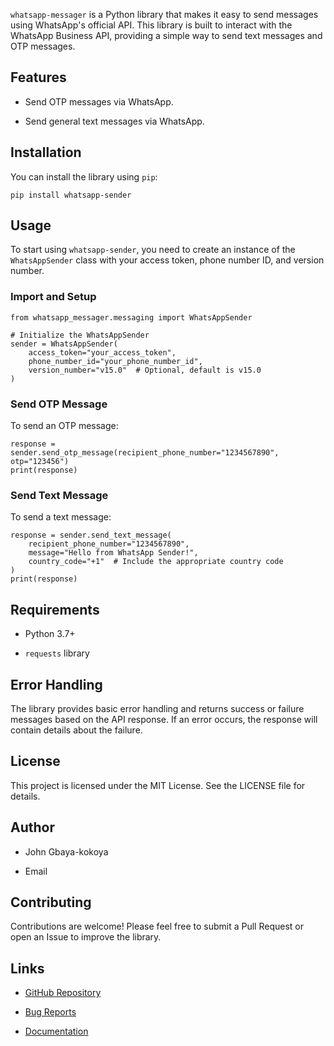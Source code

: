 `whatsapp-messager` is a Python library that makes it easy to send messages using WhatsApp's official API. This library is built to interact with the WhatsApp Business API, providing a simple way to send text messages and OTP messages.

## Features

- Send OTP messages via WhatsApp.
    
- Send general text messages via WhatsApp.

## Installation

You can install the library using `pip`:

`pip install whatsapp-sender`

## Usage
To start using `whatsapp-sender`, you need to create an instance of the `WhatsAppSender` class with your access token, phone number ID, and version number.

### Import and Setup
```
from whatsapp_messager.messaging import WhatsAppSender

# Initialize the WhatsAppSender
sender = WhatsAppSender(
    access_token="your_access_token",
    phone_number_id="your_phone_number_id",
    version_number="v15.0"  # Optional, default is v15.0
)
```

### Send OTP Message

To send an OTP message:
```
response = sender.send_otp_message(recipient_phone_number="1234567890", otp="123456")
print(response)
```
### Send Text Message

To send a text message:
```
response = sender.send_text_message(
    recipient_phone_number="1234567890",
    message="Hello from WhatsApp Sender!",
    country_code="+1"  # Include the appropriate country code
)
print(response)
```
## Requirements

- Python 3.7+
    
- `requests` library

## Error Handling

The library provides basic error handling and returns success or failure messages based on the API response. If an error occurs, the response will contain details about the failure.

## License

This project is licensed under the MIT License. See the LICENSE file for details.

## Author

- John Gbaya-kokoya
    
- Email
    

## Contributing

Contributions are welcome! Please feel free to submit a Pull Request or open an Issue to improve the library.

## Links

- [GitHub Repository](https://github.com/yourusername/whatsapp-sender)
    
- [Bug Reports](https://github.com/yourusername/whatsapp-sender/issues)
    
- [Documentation](https://github.com/yourusername/whatsapp-sender#readme)